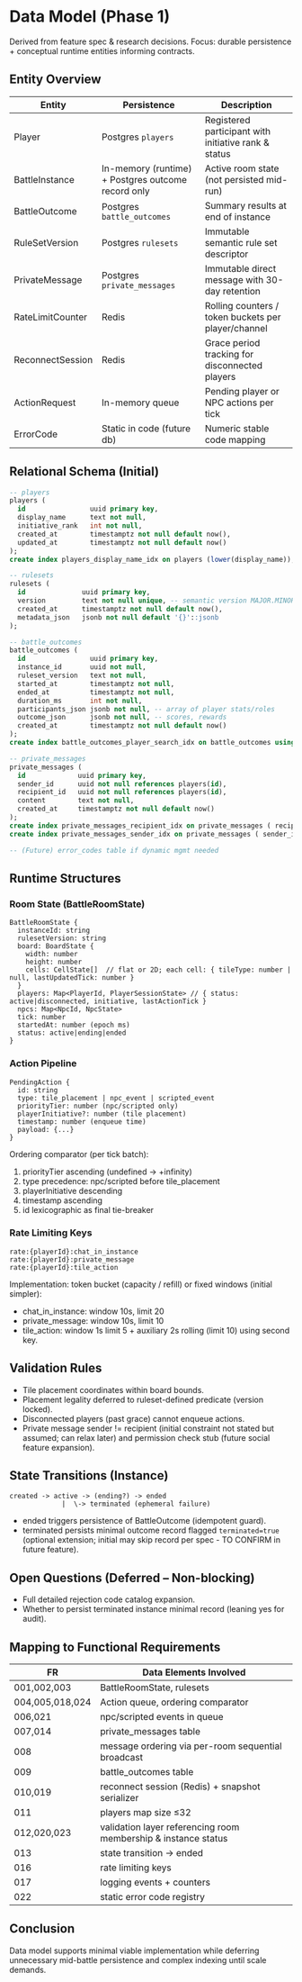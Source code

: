 # Data Model (Phase 1)

Derived from feature spec & research decisions. Focus: durable persistence + conceptual runtime entities informing contracts.

## Entity Overview

| Entity | Persistence | Description |
|--------|-------------|-------------|
| Player | Postgres `players` | Registered participant with initiative rank & status |
| BattleInstance | In-memory (runtime) + Postgres outcome record only | Active room state (not persisted mid-run) |
| BattleOutcome | Postgres `battle_outcomes` | Summary results at end of instance |
| RuleSetVersion | Postgres `rulesets` | Immutable semantic rule set descriptor |
| PrivateMessage | Postgres `private_messages` | Immutable direct message with 30-day retention |
| RateLimitCounter | Redis | Rolling counters / token buckets per player/channel |
| ReconnectSession | Redis | Grace period tracking for disconnected players |
| ActionRequest | In-memory queue | Pending player or NPC actions per tick |
| ErrorCode | Static in code (future db) | Numeric stable code mapping |

## Relational Schema (Initial)

```sql
-- players
players (
  id                uuid primary key,
  display_name      text not null,
  initiative_rank   int not null,
  created_at        timestamptz not null default now(),
  updated_at        timestamptz not null default now()
);
create index players_display_name_idx on players (lower(display_name));

-- rulesets
rulesets (
  id              uuid primary key,
  version         text not null unique, -- semantic version MAJOR.MINOR.PATCH
  created_at      timestamptz not null default now(),
  metadata_json   jsonb not null default '{}'::jsonb
);

-- battle_outcomes
battle_outcomes (
  id                uuid primary key,
  instance_id       uuid not null,
  ruleset_version   text not null,
  started_at        timestamptz not null,
  ended_at          timestamptz not null,
  duration_ms       int not null,
  participants_json jsonb not null, -- array of player stats/roles
  outcome_json      jsonb not null, -- scores, rewards
  created_at        timestamptz not null default now()
);
create index battle_outcomes_player_search_idx on battle_outcomes using gin ((participants_json -> 'players'));

-- private_messages
private_messages (
  id             uuid primary key,
  sender_id      uuid not null references players(id),
  recipient_id   uuid not null references players(id),
  content        text not null,
  created_at     timestamptz not null default now()
);
create index private_messages_recipient_idx on private_messages ( recipient_id, created_at );
create index private_messages_sender_idx on private_messages ( sender_id, created_at );

-- (Future) error_codes table if dynamic mgmt needed
```

## Runtime Structures

### Room State (BattleRoomState)
```
BattleRoomState {
  instanceId: string
  rulesetVersion: string
  board: BoardState {
    width: number
    height: number
    cells: CellState[]  // flat or 2D; each cell: { tileType: number | null, lastUpdatedTick: number }
  }
  players: Map<PlayerId, PlayerSessionState> // { status: active|disconnected, initiative, lastActionTick }
  npcs: Map<NpcId, NpcState>
  tick: number
  startedAt: number (epoch ms)
  status: active|ending|ended
}
```

### Action Pipeline
```
PendingAction {
  id: string
  type: tile_placement | npc_event | scripted_event
  priorityTier: number (npc/scripted only)
  playerInitiative?: number (tile placement)
  timestamp: number (enqueue time)
  payload: {...}
}
```

Ordering comparator (per tick batch):
1. priorityTier ascending (undefined -> +infinity)  
2. type precedence: npc/scripted before tile_placement  
3. playerInitiative descending  
4. timestamp ascending  
5. id lexicographic as final tie-breaker

### Rate Limiting Keys
```
rate:{playerId}:chat_in_instance
rate:{playerId}:private_message
rate:{playerId}:tile_action
```
Implementation: token bucket (capacity / refill) or fixed windows (initial simpler):
- chat_in_instance: window 10s, limit 20
- private_message: window 10s, limit 10
- tile_action: window 1s limit 5 + auxiliary 2s rolling (limit 10) using second key.

## Validation Rules
- Tile placement coordinates within board bounds.
- Placement legality deferred to ruleset-defined predicate (version locked).
- Disconnected players (past grace) cannot enqueue actions.
- Private message sender != recipient (initial constraint not stated but assumed; can relax later) and permission check stub (future social feature expansion).

## State Transitions (Instance)
```
created -> active -> (ending?) -> ended
             |  \-> terminated (ephemeral failure)
```
- ended triggers persistence of BattleOutcome (idempotent guard).
- terminated persists minimal outcome record flagged `terminated=true` (optional extension; initial may skip record per spec - TO CONFIRM in future feature).

## Open Questions (Deferred – Non-blocking)
- Full detailed rejection code catalog expansion.
- Whether to persist terminated instance minimal record (leaning yes for audit).

## Mapping to Functional Requirements
| FR | Data Elements Involved |
|----|------------------------|
| 001,002,003 | BattleRoomState, rulesets |
| 004,005,018,024 | Action queue, ordering comparator |
| 006,021 | npc/scripted events in queue |
| 007,014 | private_messages table |
| 008 | message ordering via per-room sequential broadcast |
| 009 | battle_outcomes table |
| 010,019 | reconnect session (Redis) + snapshot serializer |
| 011 | players map size ≤32 |
| 012,020,023 | validation layer referencing room membership & instance status |
| 013 | state transition -> ended |
| 016 | rate limiting keys |
| 017 | logging events + counters |
| 022 | static error code registry |

## Conclusion
Data model supports minimal viable implementation while deferring unnecessary mid-battle persistence and complex indexing until scale demands.
